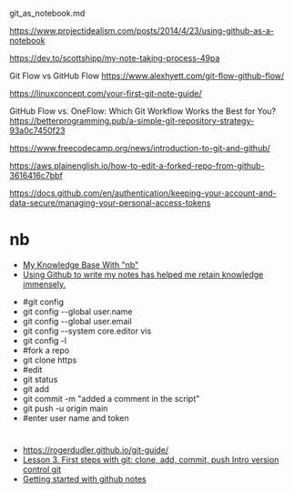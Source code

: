 git_as_notebook.md

https://www.projectidealism.com/posts/2014/4/23/using-github-as-a-notebook

https://dev.to/scottshipp/my-note-taking-process-49pa

Git Flow vs GitHub Flow  https://www.alexhyett.com/git-flow-github-flow/

https://linuxconcept.com/your-first-git-note-guide/

GitHub Flow vs. OneFlow: Which Git Workflow Works the Best for You? https://betterprogramming.pub/a-simple-git-repository-strategy-93a0c7450f23

https://www.freecodecamp.org/news/introduction-to-git-and-github/

https://aws.plainenglish.io/how-to-edit-a-forked-repo-from-github-3616416c7bbf

https://docs.github.com/en/authentication/keeping-your-account-and-data-secure/managing-your-personal-access-tokens

# nb
- [My Knowledge Base With "nb"](https://wilw.dev/blog/2024/09/22/nb/)
- [Using Github to write my notes has helped me retain knowledge immensely. ](https://www.reddit.com/r/learnprogramming/comments/11n6n7z/using_github_to_write_my_notes_has_helped_me/)

* #git config
* git config --global user.name
* git config --global user.email
* git config --system core.editor vis
* git config -l
* #fork a repo
* git clone https
* #edit
* git status
* git add
* git commit -m "added a comment in the script"
* git push -u origin main
* #enter user name and token

#
- https://rogerdudler.github.io/git-guide/
- [Lesson 3. First steps with git: clone, add, commit, push Intro version control git](https://earthdatascience.org/workshops/intro-version-control-git/basic-git-commands/)
- [Getting started with github notes](https://andrewpwheeler.com/2024/01/14/getting-started-with-github-notes/)
